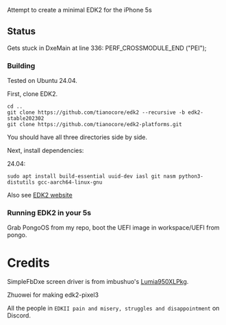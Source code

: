 Attempt to create a minimal EDK2 for the iPhone 5s

## Status
Gets stuck in DxeMain at line 336: PERF_CROSSMODULE_END ("PEI");

### Building
Tested on Ubuntu 24.04.

First, clone EDK2.

```
cd ..
git clone https://github.com/tianocore/edk2 --recursive -b edk2-stable202302
git clone https://github.com/tianocore/edk2-platforms.git
```

You should have all three directories side by side.

Next, install dependencies:

24.04:

```
sudo apt install build-essential uuid-dev iasl git nasm python3-distutils gcc-aarch64-linux-gnu
```

Also see [EDK2 website](https://github.com/tianocore/tianocore.github.io/wiki/Using-EDK-II-with-Native-GCC#Install_required_software_from_apt)

### Running EDK2 in your 5s

Grab PongoOS from my repo, boot the UEFI image in workspace/UEFI from pongo.

# Credits

SimpleFbDxe screen driver is from imbushuo's [Lumia950XLPkg](https://github.com/WOA-Project/Lumia950XLPkg).

Zhuowei for making edk2-pixel3

All the people in ``EDKII pain and misery, struggles and disappointment`` on Discord.
